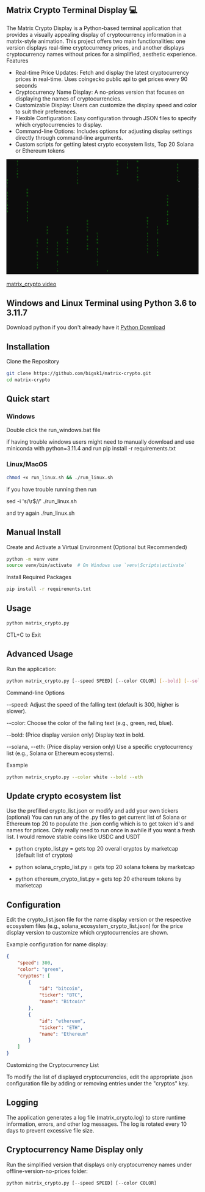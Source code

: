 ## Matrix Crypto Terminal Display 💻

The Matrix Crypto Display is a Python-based terminal application that provides a visually appealing display of cryptocurrency information in a matrix-style animation. This project offers two main functionalities: one version displays real-time cryptocurrency prices, and another displays cryptocurrency names without prices for a simplified, aesthetic experience.
Features

-    Real-time Price Updates: Fetch and display the latest cryptocurrency prices in real-time. Uses coingecko public api to get prices every 90 seconds
-    Cryptocurrency Name Display: A no-prices version that focuses on displaying the names of cryptocurrencies.
-    Customizable Display: Users can customize the display speed and color to suit their preferences.
-    Flexible Configuration: Easy configuration through JSON files to specify which cryptocurrencies to display.
-    Command-line Options: Includes options for adjusting display settings directly through command-line arguments.
-   Custom scripts for getting latest crypto ecosystem lists, Top 20 Solana or Ethereum tokens


[![Watch the Video](img/mc1.png)](https://www.youtube.com/watch?v=JbEp2Fjlzb0)

[matrix_crypto video](https://youtu.be/JbEp2Fjlzb0)

## Windows and Linux Terminal using Python 3.6 to 3.11.7

Download python if you don't already have it 
[Python Download](https://www.python.org/downloads/release/python-3117/)

## Installation

Clone the Repository

```bash
git clone https://github.com/bigsk1/matrix-crypto.git
cd matrix-crypto
```


## Quick start

### Windows

Double click the run_windows.bat file

if having trouble windows users might need to
manually download and use miniconda with python=3.11.4
and run pip install -r requirements.txt


### Linux/MacOS

```bash
chmod +x run_linux.sh && ./run_linux.sh
```

if you have trouble running then run

sed -i 's/\r$//' ./run_linux.sh

and try again  ./run_linux.sh

## Manual Install
 Create and Activate a Virtual Environment (Optional but Recommended)

```bash
python -m venv venv
source venv/bin/activate  # On Windows use `venv\Scripts\activate`
```

Install Required Packages

```bash
pip install -r requirements.txt
```
## Usage

```bash
python matrix_crypto.py
```
CTL+C to Exit

## Advanced Usage

Run the application:

```bash
python matrix_crypto.py [--speed SPEED] [--color COLOR] [--bold] [--solana] [--eth]
```

Command-line Options

 --speed: Adjust the speed of the falling text (default is 300, higher is slower).

 --color: Choose the color of the falling text (e.g., green, red, blue).

 --bold: (Price display version only) Display text in bold.

 --solana, --eth: (Price display version only) Use a specific cryptocurrency list (e.g., Solana or Ethereum ecosystems).

Example
```bash
python matrix_crypto.py --color white --bold --eth
```


## Update crypto ecosystem list

Use the prefilled crypto_list.json or modify and add your own tickers
(optional) You can run any of the .py files to get current list of Solana or Ethereum top 20 to populate the .json config
which is to get token id's and names for prices. Only really need to run once in awhile if you want a fresh list. I would remove stable coins like USDC and USDT

- python crypto_list.py = gets top 20 overall cryptos by marketcap (default list of cryptos)

- python solana_crypto_list.py = gets top 20 solana tokens by marketcap

- python ethereum_crypto_list.py = gets top 20 ethereum tokens by marketcap

## Configuration

Edit the crypto_list.json file for the name display version or the respective ecosystem files (e.g., solana_ecosystem_crypto_list.json) for the price display version to customize which cryptocurrencies are shown.

Example configuration for name display:

```json
{
    "speed": 300,
    "color": "green",
    "cryptos": [
        {
            "id": "bitcoin",
            "ticker": "BTC",
            "name": "Bitcoin"
        },
        {
            "id": "ethereum",
            "ticker": "ETH",
            "name": "Ethereum"
        }
    ]
}
```

Customizing the Cryptocurrency List

To modify the list of displayed cryptocurrencies, edit the appropriate .json configuration file by adding or removing entries under the "cryptos" key.

## Logging

The application generates a log file (matrix_crypto.log) to store runtime information, errors, and other log messages. The log is rotated every 10 days to prevent excessive file size.

## Cryptocurrency Name Display only

Run the simplified version that displays only cryptocurrency names under offline-version-no-prices folder:

```bash
python matrix_crypto.py [--speed SPEED] [--color COLOR]
```


